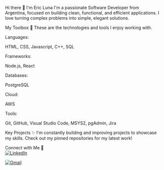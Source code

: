 Hi there 👋 I'm Eric Luna
I'm a passionate Software Developer from Argentina, focused on building clean, functional, and efficient applications. I love turning complex problems into simple, elegant solutions.

My Toolbox 🚀
These are the technologies and tools I enjoy working with.

Languages:

HTML, CSS, Javascript, C++, SQL

Frameworks:

Node.js, React

Databases:

PostgreSQL

Cloud: 

AWS

Tools:

Git, GitHub, Visual Studio Code, MSYS2, pgAdmin, Jira

Key Projects ✨
I'm constantly building and improving projects to showcase my skills. Check out my pinned repositories for my latest work!

Connect with Me 💬  
<a href="https://www.linkedin.com/in/ericluna-dev/" target="_blank">
  <img alt="LinkedIn" src="https://img.shields.io/badge/LinkedIn-0077B5?style=for-the-badge&logo=linkedin&logoColor=white" />
</a>

<a href="https://mail.google.com/mail/?view=cm&fs=1&to=ericlunaseven@gmail.com" target="_blank">
  <img alt="Gmail" src="https://img.shields.io/badge/Gmail-D14836?style=for-the-badge&logo=gmail&logoColor=white" />
</a>

